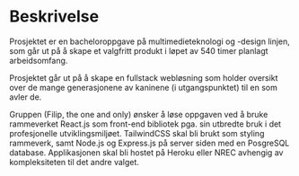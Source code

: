 # Beskrivelse

Prosjektet er en bacheloroppgave på multimedieteknologi og -design linjen, som går ut
på å skape et valgfritt produkt i løpet av 540 timer planlagt arbeidsomfang.

Prosjektet går ut på å skape en fullstack webløsning som holder oversikt over de mange
generasjonene av kaninene (i utgangspunktet) til en som avler de.

Gruppen (Filip, the one and only) ønsker å løse oppgaven ved å bruke rammeverket React.js som front-end
bibliotek pga. sin utbredte bruk i det profesjonelle utviklingsmiljøet. TailwindCSS skal
bli brukt som styling rammeverk, samt Node.js og Express.js på server siden med en
PosgreSQL database. Applikasjonen skal bli hostet på Heroku eller NREC avhengig av
kompleksiteten til det andre valget.
